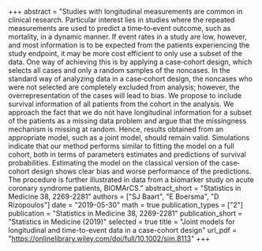 +++
abstract = "Studies with longitudinal measurements are common in clinical research. Particular interest lies in studies where the repeated measurements are used to predict a time‐to‐event outcome, such as mortality, in a dynamic manner. If event rates in a study are low, however, and most information is to be expected from the patients experiencing the study endpoint, it may be more cost efficient to only use a subset of the data. One way of achieving this is by applying a case‐cohort design, which selects all cases and only a random samples of the noncases. In the standard way of analyzing data in a case‐cohort design, the noncases who were not selected are completely excluded from analysis; however, the overrepresentation of the cases will lead to bias. We propose to include survival information of all patients from the cohort in the analysis. We approach the fact that we do not have longitudinal information for a subset of the patients as a missing data problem and argue that the missingness mechanism is missing at random. Hence, results obtained from an appropriate model, such as a joint model, should remain valid. Simulations indicate that our method performs similar to fitting the model on a full cohort, both in terms of parameters estimates and predictions of survival probabilities. Estimating the model on the classical version of the case‐cohort design shows clear bias and worse performance of the predictions. The procedure is further illustrated in data from a biomarker study on acute coronary syndrome patients, BIOMArCS."
abstract_short = "Statistics in Medicine 38, 2269-2281"
authors = ["SJ Baart", "E Boersma", "D Rizopoulos"]
date = "2019-05-30"
math = true
publication_types = ["2"]
publication = "Statistics in Medicine 38, 2269-2281"
publication_short = "Statistics in Medicine (2019)"
selected = true
title = "Joint models for longitudinal and time-to-event data in a case-cohort design"
url_pdf = "https://onlinelibrary.wiley.com/doi/full/10.1002/sim.8113"
+++